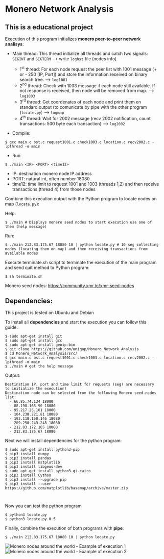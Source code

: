 # Monero Network Analysis
<h2><b> This is a educational project </b></h2>

 Execution of this program initializes <b>monero peer-to-peer network analisys</b>:
 *   Main thread: This thread initialize all threads and catch two signals: ```SIGINT``` and ```SIGTERM``` ⟶ write ```logbst``` file (nodes info).
     - 1<sup>st</sup> thread: For each node request the peer list with 1001 message (+ or - 250 [IP, Port]) and store the information received on binary search tree. ⟶ ```log1001```
     - 2<sup>nd</sup> thread: Check with 1003 message if each node still available. If not response is received, then node will be removed from map.                  ⟶ ```log1003```
     - 3<sup>rd</sup> thread: Get coordenates of each node and print them on standard output (to comunicate by pipe with the other program (```locate.py```)                ⟶ ```logmap```
     - 4<sup>th</sup> thread: Wait for 2002 message (recv 2002 notification, count transactions: 500 byte each transaction)                                           ⟶ ```log2002```

 * Compile:
```
$ gcc main.c bst.c request1001.c check1003.c location.c recv2002.c -lpthread -o main
```
 * Run:     
```
$ ./main <IP> <PORT> <time12>
```
   - IP: destination monero node IP address
   - PORT: natural int, often number 18080
   - time12: time limit to request 1001 and 1003 (threads 1,2) and then receive transactions (thread 4) from those nodes
 
 Combine this execution output with the Python program to locate nodes on map (```locate.py```):

 Help: 
```
$ ./main # Displays monero seed nodes to start execution use one of them (help message)
 ```
 Run: 
```
$ ./main 212.83.175.67 18080 10 | python locate.py # 10 seg collecting nodes (locating them on map) and then receiving transactions from available nodes
```

Execute terminate.sh script to terminate the execution of the main program and send quit method to Python program:
```
$ sh terminate.sh
```
Monero seed nodes: https://community.xmr.to/xmr-seed-nodes



<h2><b> Dependencies: </b></h2>

This project is tested on Ubuntu and Debian

To install all <b>dependencies</b> and start the execution you can follow this guide:

```
$ sudo apt-get install git
$ sudo apt-get install gcc
$ sudo apt-get install geoip-bin
$ git clone https://github.com/unigap/Monero_Network_Analysis
$ cd Monero_Network_Analysis/src/
$ gcc main.c bst.c request1001.c check1003.c location.c recv2002.c -lpthread -o main
$ ./main # get the help message
```
Output:
```
Destination IP, port and time limit for requests (seg) are necessary to initialize the execution!
Destination node can be selected from the following Monero seed-nodes list: 
  - 66.85.74.134 18080
  - 88.198.163.90 18080
  - 95.217.25.101 18080
  - 104.238.221.81 18080
  - 192.110.160.146 18080
  - 209.250.243.248 18080
  - 212.83.172.165 18080
  - 212.83.175.67 18080
```
Next we will install dependencies for the python program:
```
$ sudo apt-get install python3-pip
$ pip3 install numpy
$ pip3 install pandas
$ pip3 install matplotlib
$ pip3 install libgeos-dev
$ sudo apt-get install python3-gi-cairo
$ pip3 install Cython
$ pip3 install --upgrade pip
$ pip3 install --user https://github.com/matplotlib/basemap/archive/master.zip



```
Now you can test the python program
```
$ python3 locate.py
$ python3 locate.py 0.5
```

Finally, combine the execution of both programs with <b>pipe</b>:
```
$ ./main 212.83.175.67 18080 10 | python locate.py
```

<img src="..//main/imgs/mapa.png" alt="Monero nodes around the world - Example of execution 1">
<img src="../main/imgs/map.svg" alt="Monero nodes around the world - Example of execution 2">

